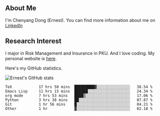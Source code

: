 ## About Me

I'm Chenyang Dong (Ernest). You can find more information about me on [LinkedIn](https://www.linkedin.com/in/%E6%99%A8%E9%98%B3-%E8%91%A3-918ab41b4/)

## Research Interest

I major in Risk Management and Insurance in PKU. And I love coding. My personal website is [here](https://ernestdong.github.io).

Here's my GitHub statistics.

![Ernest's GitHub stats](https://github-readme-stats.vercel.app/api?username=ErnestDong&show_icons=true?count_private=true)

<!--START_SECTION:waka-->

```text
TeX            17 hrs 50 mins  █████████▓░░░░░░░░░░░░░░░   38.54 %
Emacs Lisp     11 hrs 15 mins  ██████░░░░░░░░░░░░░░░░░░░   24.34 %
org mode       7 hrs 53 mins   ████▒░░░░░░░░░░░░░░░░░░░░   17.06 %
Python         3 hrs 38 mins   ██░░░░░░░░░░░░░░░░░░░░░░░   07.87 %
Git            1 hr 56 mins    █░░░░░░░░░░░░░░░░░░░░░░░░   04.21 %
Other          1 hr            ▓░░░░░░░░░░░░░░░░░░░░░░░░   02.18 %
```

<!--END_SECTION:waka-->
